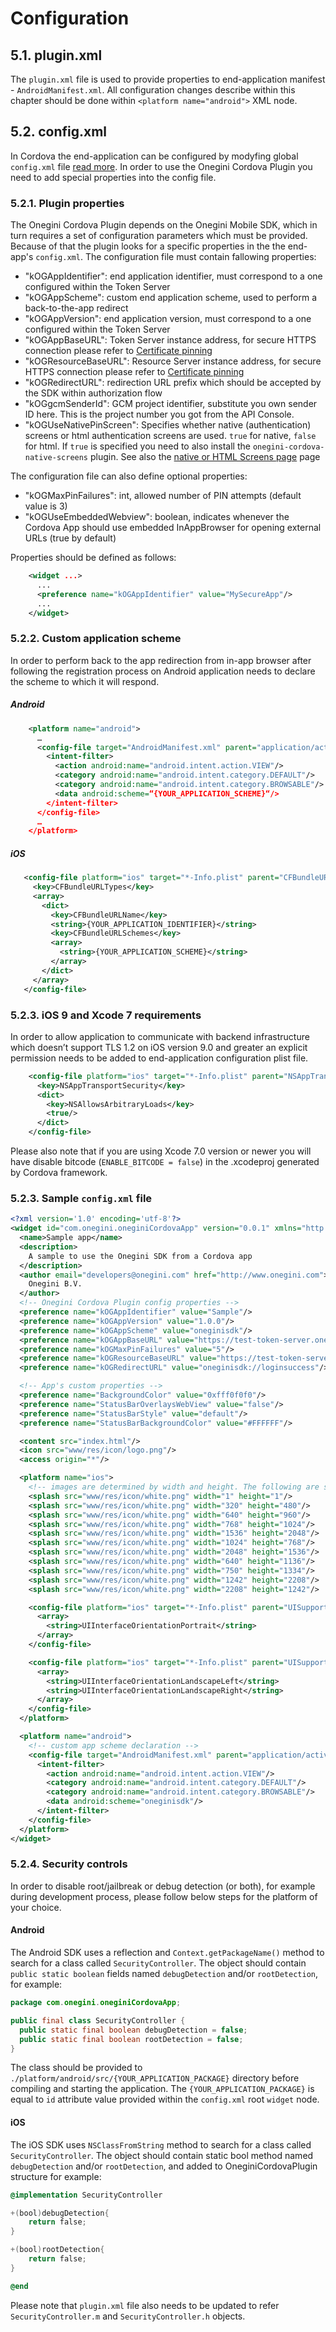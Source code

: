 # Configuration

## 5.1. plugin.xml

The `plugin.xml` file is used to provide properties to end-application manifest - `AndroidManifest.xml`. All configuration changes describe within this chapter should be done within `<platform name="android">` XML node.

## 5.2. config.xml

In Cordova the end-application can be configured by modyfing global `config.xml` file [read more](https://cordova.apache.org/docs/en/4.0.0/config_ref_index.md.html). In order to use the Onegini Cordova Plugin you need to add special properties into the config file.

### 5.2.1. Plugin properties
The Onegini Cordova Plugin depends on the Onegini Mobile SDK, which in turn requires a set of configuration parameters which must be provided. Because of that the plugin looks for a specific properties in the the end-app's `config.xml`.
The configuration file must contain fallowing properties:

- "kOGAppIdentifier": end application identifier, must correspond to a one configured within the Token Server
- "kOGAppScheme": custom end application scheme, used to perform a back-to-the-app redirect
- "kOGAppVersion": end application version, must correspond to a one configured within the Token Server
- "kOGAppBaseURL": Token Server instance address, for secure HTTPS connection please refer to [Certificate pinning](certificate-pinning.md)
- "kOGResourceBaseURL": Resource Server instance address, for secure HTTPS connection please refer to [Certificate pinning](certificate-pinning.md)
- "kOGRedirectURL": redirection URL prefix which should be accepted by the SDK within authorization flow
- "kOGgcmSenderId": GCM project identifier, substitute you own sender ID here. This is the project number you got from the API Console.
- "kOGUseNativePinScreen": Specifies whether native (authentication) screens or html authentication screens are used. `true` for native, `false` for html. If `true` is specified you need to also install the `onegini-cordova-native-screens` plugin. See also the [native or HTML Screens page](screens.md) page

The configuration file can also define optional properties:
- "kOGMaxPinFailures": int, allowed number of PIN attempts (default value is 3)
- "kOGUseEmbeddedWebview": boolean, indicates whenever the Cordova App should use embedded InAppBrowser for opening external URLs (true by default)


Properties should be defined as follows:

```xml
    <widget ...>
      ...
      <preference name="kOGAppIdentifier" value="MySecureApp"/>
      ...
    </widget>
```


### 5.2.2. Custom application scheme

In order to perform back to the app redirection from in-app browser after following the registration process on Android application needs to declare the scheme to which it will respond. 

##### Android


```xml
    <platform name="android">
      …
      <config-file target="AndroidManifest.xml" parent="application/activity">
        <intent-filter>
          <action android:name="android.intent.action.VIEW"/>
          <category android:name="android.intent.category.DEFAULT"/>
          <category android:name="android.intent.category.BROWSABLE"/>
          <data android:scheme=“{YOUR_APPLICATION_SCHEME}“/>
        </intent-filter>
      </config-file>
      …
    </platform>
```

##### iOS


```xml
   <config-file platform="ios" target="*-Info.plist" parent="CFBundleURLTypes">
     <key>CFBundleURLTypes</key>
     <array>
       <dict>
         <key>CFBundleURLName</key>
         <string>{YOUR_APPLICATION_IDENTIFIER}</string>
         <key>CFBundleURLSchemes</key>
         <array>
           <string>{YOUR_APPLICATION_SCHEME}</string>
         </array>
       </dict>
     </array>
   </config-file>
```


### 5.2.3. iOS 9 and Xcode 7 requirements

In order to allow application to communicate with backend infrastructure which doesn’t support TLS 1.2 on iOS version 9.0 and greater an explicit permission needs to be added to end-application configuration plist file.

```xml
    <config-file platform="ios" target="*-Info.plist" parent="NSAppTransportSecurity">
      <key>NSAppTransportSecurity</key>
      <dict>
        <key>NSAllowsArbitraryLoads</key>
        <true/>
      </dict>
    </config-file>
```

Please also note that if you are using Xcode 7.0 version or newer you will have disable bitcode (`ENABLE_BITCODE = false`) in the .xcodeproj generated by Cordova framework.  


### 5.2.3. Sample `config.xml` file
```xml
<?xml version='1.0' encoding='utf-8'?>
<widget id="com.onegini.oneginiCordovaApp" version="0.0.1" xmlns="http://www.w3.org/ns/widgets" xmlns:android="http://schemas.android.com/apk/res/android">
  <name>Sample app</name>
  <description>
    A sample to use the Onegini SDK from a Cordova app
  </description>
  <author email="developers@onegini.com" href="http://www.onegini.com">
    Onegini B.V.
  </author>
  <!-- Onegini Cordova Plugin config properties -->
  <preference name="kOGAppIdentifier" value="Sample"/>
  <preference name="kOGAppVersion" value="1.0.0"/>
  <preference name="kOGAppScheme" value="oneginisdk"/>
  <preference name="kOGAppBaseURL" value="https://test-token-server.onegini.com"/>
  <preference name="kOGMaxPinFailures" value="5"/>
  <preference name="kOGResourceBaseURL" value="https://test-token-server.onegini.com"/>
  <preference name="kOGRedirectURL" value="oneginisdk://loginsuccess"/>

  <!-- App's custom properties -->
  <preference name="BackgroundColor" value="0xfff0f0f0"/>
  <preference name="StatusBarOverlaysWebView" value="false"/>
  <preference name="StatusBarStyle" value="default"/>
  <preference name="StatusBarBackgroundColor" value="#FFFFFF"/>

  <content src="index.html"/>
  <icon src="www/res/icon/logo.png"/>
  <access origin="*"/>

  <platform name="ios">
    <!-- images are determined by width and height. The following are supported -->
    <splash src="www/res/icon/white.png" width="1" height="1"/>
    <splash src="www/res/icon/white.png" width="320" height="480"/>
    <splash src="www/res/icon/white.png" width="640" height="960"/>
    <splash src="www/res/icon/white.png" width="768" height="1024"/>
    <splash src="www/res/icon/white.png" width="1536" height="2048"/>
    <splash src="www/res/icon/white.png" width="1024" height="768"/>
    <splash src="www/res/icon/white.png" width="2048" height="1536"/>
    <splash src="www/res/icon/white.png" width="640" height="1136"/>
    <splash src="www/res/icon/white.png" width="750" height="1334"/>
    <splash src="www/res/icon/white.png" width="1242" height="2208"/>
    <splash src="www/res/icon/white.png" width="2208" height="1242"/>

    <config-file platform="ios" target="*-Info.plist" parent="UISupportedInterfaceOrientations">
      <array>
        <string>UIInterfaceOrientationPortrait</string>
      </array>
    </config-file>

    <config-file platform="ios" target="*-Info.plist" parent="UISupportedInterfaceOrientations~ipad">
      <array>
        <string>UIInterfaceOrientationLandscapeLeft</string>
        <string>UIInterfaceOrientationLandscapeRight</string>
      </array>
    </config-file>
  </platform>

  <platform name="android">
    <!-- custom app scheme declaration -->
    <config-file target="AndroidManifest.xml" parent="application/activity">
      <intent-filter>
        <action android:name="android.intent.action.VIEW"/>
        <category android:name="android.intent.category.DEFAULT"/>
        <category android:name="android.intent.category.BROWSABLE"/>
        <data android:scheme="oneginisdk"/>
      </intent-filter>
    </config-file>
  </platform>
</widget>

```

### 5.2.4. Security controls
In order to disable root/jailbreak or debug detection (or both), for example during development process, please follow below steps for the platform of your choice. 

#### Android 
The Android SDK uses a reflection and `Context.getPackageName()` method to search for a class called `SecurityController`. The object should contain `public static boolean` fields named `debugDetection` and/or `rootDetection`, for example:

```java
package com.onegini.oneginiCordovaApp;

public final class SecurityController {
  public static final boolean debugDetection = false;
  public static final boolean rootDetection = false;
}
```

The class should be provided to `./platform/android/src/{YOUR_APPLICATION_PACKAGE}` directory before compiling and starting the application. The `{YOUR_APPLICATION_PACKAGE}` is equal to `id` attribute value provided within the `config.xml` root `widget` node.

#### iOS
The iOS SDK uses `NSClassFromString` method to search for a class called `SecurityController`. The object should contain static bool method named `debugDetection` and/or `rootDetection`, and added to OneginiCordovaPlugin structure for example:

```objectivec
@implementation SecurityController

+(bool)debugDetection{
    return false;
}

+(bool)rootDetection{
    return false;
}

@end
```

Please note that `plugin.xml` file also needs to be updated to refer `SecurityController.m` and `SecurityController.h` objects.